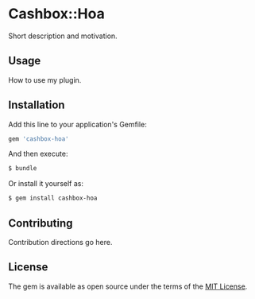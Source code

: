 # Cashbox::Hoa
Short description and motivation.

## Usage
How to use my plugin.

## Installation
Add this line to your application's Gemfile:

```ruby
gem 'cashbox-hoa'
```

And then execute:
```bash
$ bundle
```

Or install it yourself as:
```bash
$ gem install cashbox-hoa
```

## Contributing
Contribution directions go here.

## License
The gem is available as open source under the terms of the [MIT License](https://opensource.org/licenses/MIT).
